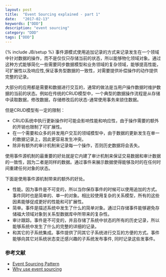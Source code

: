 ```yaml
---
layout: post
title:  "Event Sourcing explained - part 1"
date:   "2017-02-13"
keywords: ["DDD"]
description: "event sourcing"
category: "DDD"
tags: ["DDD"]
---
```

{% include JB/setup %}
事件源模式使用追加记录的方式来记录发生在一个领域中针对数据的操作，而不是仅仅只存储当前的状态，所以能够物化领域对象。通过这种方式能够简化一些需要同步数据模型和业务领域的复杂领域，能够提高性能，可扩展性以及响应性,保证事务型数据的一致性，对需要提供补偿操作的动作提供完整的记录。

大部分的应用都是需要和数据进行交互的，通常的做法是当用户操作数据时维护数据的当前的状态。例如在传统的CRUD模型中，一个典型的数据操作流程是从存储中读取数据，修改数据，存储修改后的状态-通常使用事务来锁住数据。

但是CRUD模型有一定的限制：

* CRUD系统中执行更新操作时可能会影响性能和响应性，由于操作需要的额外的开销也限制了可扩展性。
* 在一个需要和众多的并发用户交互的领域模型中，由于数据的更新发生在单一的数据记录上，因此更容易发生冲突。
* 除非有额外的审计机制来记录每一个操作，否则历史数据将会丢失。

使用事件源机制的最重要的好处就是它内建了审计机制来保证交易数据和审计数据的一致性，因为二者是同样的数据。通过事件来展示数据使得能够及时的在任何时间重建任何对象的状态。

下面是使用事件源机制带来的额外的好处。

* 性能。因为事件是不可变的，所以当你保存事件的时候可以使用追加的方式。事件同时也是简单的、单一的对象。相比较使用复杂的关系模型，所有的这些因素能够促成更好的性能和可扩展性。
* 简单。事件是描述系统中发生了什么的简单对象。通过只存储事件能够避免存储福大领域对象到关系型数据库中所带来的复杂性。
* 审计跟踪。事件是不可变的，并且存储了系统中状态的所有的历史记录，所以能够系统中发生了什么的完整的详细的记录。
* 和其它的子系统集成。事件提供了同其它子系统进行交互的方便的方式。事件能够向其它对系统状态变迁感兴趣的子系统发布事件, 同时记录这些发事件。

### 参考文献

- [Event Sourcing Pattern](http://msdn.microsoft.com/en-us/library/dn589792.aspx)
- [Why use event sourcing](http://blog.arkency.com/2015/03/why-use-event-sourcing/)
